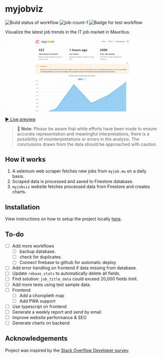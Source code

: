 # myjobviz  

![Build status of workflow](https://github.com/creme332/mauritius-tech-job-statistics/actions/workflows/scrape.yml/badge.svg) ![job-count-1](https://img.shields.io/badge/Total%20jobs%20scraped-6971-orange) ![Badge for test workflow](https://github.com/creme332/mauritius-tech-job-statistics/actions/workflows/test.yml/badge.svg)

Visualize the latest job trends in the IT job market in Mauritius. 

![GIF of visualised data](archive/website-v2.gif)

[▶ Live preview](https://myjobviz.web.app/)

> 🔴 **Note**: Please be aware that while efforts have been made to ensure accurate representation and meaningful interpretations, there is a possibility of misinterpretations or errors in the analysis. The conclusions drawn from the data should be approached with caution.
## How it works

1. A selenium web scraper fetches new jobs from `myjob.mu` on a daily basis.
2. Scraped data is processed and saved to Firestore database.
3. `myjobviz` website fetches processed data from Firestore and creates charts.

## Installation

View instructions on how to setup the project locally [here](docs/setup.md).

## To-do 
* [ ] Add more workflows
  * [ ] backup database.
  * [ ] check for duplicates.
  * [ ] Connect firebase to github for automatic deploy
* [ ] Add error handling on frontend if data missing from database.
* [ ] Update `rebase_stats` to automatically delete all fields.
* [ ] Find solution: `job_title_data` could exceed 20,000 fields limit.
* [ ] Add more tests using test sample data.
* [ ] Frontend
  + [ ] Add a choropleth map
  + [ ] Add PWA support
* [ ] Use typescript on frontend
* [ ] Generate a weekly report and send by email
* [ ] Improve website performance & SEO
* [ ] Generate charts on backend

## Acknowledgements

Project was inspired by the [Stack Overflow Developer survey](https://insights.stackoverflow.com/survey).
